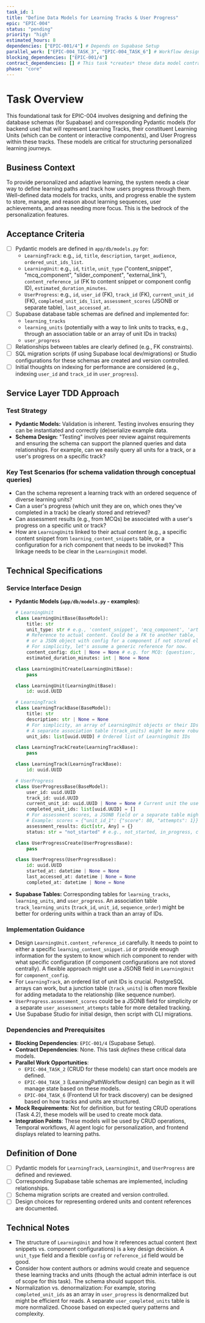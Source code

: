 ```yaml
---
task_id: 1
title: "Define Data Models for Learning Tracks & User Progress"
epic: "EPIC-004"
status: "pending"
priority: "high"
estimated_hours: 8
dependencies: ["EPIC-001/4"] # Depends on Supabase Setup
parallel_work: ["EPIC-004_TASK_3", "EPIC-004_TASK_6"] # Workflow design and FE discovery can start based on these models
blocking_dependencies: ["EPIC-001/4"]
contract_dependencies: [] # This task *creates* these data model contracts
phase: "core"
---
```


# Task Overview
This foundational task for EPIC-004 involves designing and defining the database schemas (for Supabase) and corresponding Pydantic models (for backend use) that will represent Learning Tracks, their constituent Learning Units (which can be content or interactive components), and User Progress within these tracks. These models are critical for structuring personalized learning journeys.

## Business Context
To provide personalized and adaptive learning, the system needs a clear way to define learning paths and track how users progress through them. Well-defined data models for tracks, units, and progress enable the system to store, manage, and reason about learning sequences, user achievements, and areas needing more focus. This is the bedrock of the personalization features.

## Acceptance Criteria
- [ ] Pydantic models are defined in `app/db/models.py` for:
  - `LearningTrack`: e.g., `id`, `title`, `description`, `target_audience`, `ordered_unit_ids_list`.
  - `LearningUnit`: e.g., `id`, `title`, `unit_type` ("content_snippet", "mcq_component", "slider_component", "external_link"), `content_reference_id` (FK to content snippet or component config ID), `estimated_duration_minutes`.
  - `UserProgress`: e.g., `id`, `user_id` (FK), `track_id` (FK), `current_unit_id` (FK), `completed_unit_ids_list`, `assessment_scores` (JSONB or separate table), `last_accessed_at`.
- [ ] Supabase database table schemas are defined and implemented for:
  - `learning_tracks`
  - `learning_units` (potentially with a way to link units to tracks, e.g., through an association table or an array of unit IDs in tracks)
  - `user_progress`
- [ ] Relationships between tables are clearly defined (e.g., FK constraints).
- [ ] SQL migration scripts (if using Supabase local dev/migrations) or Studio configurations for these schemas are created and version controlled.
- [ ] Initial thoughts on indexing for performance are considered (e.g., indexing `user_id` and `track_id` in `user_progress`).

## Service Layer TDD Approach
### Test Strategy
- **Pydantic Models:** Validation is inherent. Testing involves ensuring they can be instantiated and correctly (de)serialize example data.
- **Schema Design:** "Testing" involves peer review against requirements and ensuring the schema can support the planned queries and data relationships. For example, can we easily query all units for a track, or a user's progress on a specific track?

### Key Test Scenarios (for schema validation through conceptual queries)
- Can the schema represent a learning track with an ordered sequence of diverse learning units?
- Can a user's progress (which unit they are on, which ones they've completed in a track) be clearly stored and retrieved?
- Can assessment results (e.g., from MCQs) be associated with a user's progress on a specific unit or track?
- How are `LearningUnit`s linked to their actual content (e.g., a specific content snippet from `learning_content_snippets` table, or a configuration for a rich component that needs to be invoked)? This linkage needs to be clear in the `LearningUnit` model.

## Technical Specifications
### Service Interface Design
- **Pydantic Models (`app/db/models.py` - examples):**
  ```python
  # LearningUnit
  class LearningUnitBase(BaseModel):
      title: str
      unit_type: str # e.g., 'content_snippet', 'mcq_component', 'article_link'
      # Reference to actual content. Could be a FK to another table,
      # or a JSON object with config for a component if not stored elsewhere.
      # For simplicity, let's assume a generic reference for now.
      content_config: dict | None = None # e.g. for MCQ: {question:, options:}, for snippet: {snippet_id:}
      estimated_duration_minutes: int | None = None

  class LearningUnitCreate(LearningUnitBase):
      pass

  class LearningUnit(LearningUnitBase):
      id: uuid.UUID

  # LearningTrack
  class LearningTrackBase(BaseModel):
      title: str
      description: str | None = None
      # For simplicity, an array of LearningUnit objects or their IDs in order.
      # A separate association table (track_units) might be more robust for ordering and metadata.
      unit_ids: list[uuid.UUID] # Ordered list of LearningUnit IDs

  class LearningTrackCreate(LearningTrackBase):
      pass

  class LearningTrack(LearningTrackBase):
      id: uuid.UUID

  # UserProgress
  class UserProgressBase(BaseModel):
      user_id: uuid.UUID
      track_id: uuid.UUID
      current_unit_id: uuid.UUID | None = None # Current unit the user is on
      completed_unit_ids: list[uuid.UUID] = []
      # For assessment scores, a JSONB field or a separate table might be better.
      # Example: scores = {"unit_id_1": {"score": 80, "attempts": 1}}
      assessment_results: dict[str, Any] = {}
      status: str = "not_started" # e.g., not_started, in_progress, completed

  class UserProgressCreate(UserProgressBase):
      pass

  class UserProgress(UserProgressBase):
      id: uuid.UUID
      started_at: datetime | None = None
      last_accessed_at: datetime | None = None
      completed_at: datetime | None = None
  ```
- **Supabase Tables:** Corresponding tables for `learning_tracks`, `learning_units`, and `user_progress`. An association table `track_learning_units` (`track_id`, `unit_id`, `sequence_order`) might be better for ordering units within a track than an array of IDs.

### Implementation Guidance
- Design `LearningUnit.content_reference_id` carefully. It needs to point to either a specific `learning_content_snippet.id` or provide enough information for the system to know which rich component to render with what specific configuration (if component configurations are not stored centrally). A flexible approach might use a JSONB field in `LearningUnit` for `component_config`.
- For `LearningTrack`, an ordered list of unit IDs is crucial. PostgreSQL arrays can work, but a junction table (`track_units`) is often more flexible for adding metadata to the relationship (like sequence number).
- `UserProgress.assessment_scores` could be a JSONB field for simplicity or a separate `user_assessment_attempts` table for more detailed tracking.
- Use Supabase Studio for initial design, then script with CLI migrations.

### Dependencies and Prerequisites
- **Blocking Dependencies**: `EPIC-001/4` (Supabase Setup).
- **Contract Dependencies**: None. This task *defines* these critical data models.
- **Parallel Work Opportunities**:
  - `EPIC-004_TASK_2` (CRUD for these models) can start once models are defined.
  - `EPIC-004_TASK_3` (LearningPathWorkflow design) can begin as it will manage state based on these models.
  - `EPIC-004_TASK_6` (Frontend UI for track discovery) can be designed based on how tracks and units are structured.
- **Mock Requirements**: Not for definition, but for testing CRUD operations (Task 4.2), these models will be used to create mock data.
- **Integration Points**: These models will be used by CRUD operations, Temporal workflows, AI agent logic for personalization, and frontend displays related to learning paths.

## Definition of Done
- [ ] Pydantic models for `LearningTrack`, `LearningUnit`, and `UserProgress` are defined and reviewed.
- [ ] Corresponding Supabase table schemas are implemented, including relationships.
- [ ] Schema migration scripts are created and version controlled.
- [ ] Design choices for representing ordered units and content references are documented.

## Technical Notes
- The structure of `LearningUnit` and how it references actual content (text snippets vs. component configurations) is a key design decision. A `unit_type` field and a flexible `config` or `reference_id` field would be good.
- Consider how content authors or admins would create and sequence these learning tracks and units (though the actual admin interface is out of scope for this task). The schema should support this.
- Normalization vs. denormalization: For example, storing `completed_unit_ids` as an array in `user_progress` is denormalized but might be efficient for reads. A separate `user_completed_units` table is more normalized. Choose based on expected query patterns and complexity.
